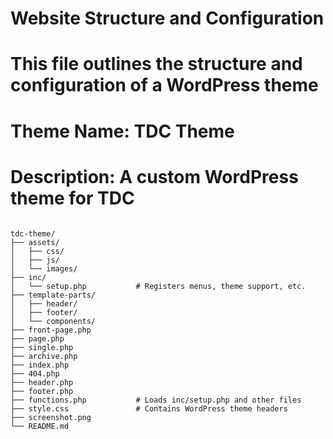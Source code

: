 # Website Structure and Configuration
# This file outlines the structure and configuration of a WordPress theme
# Theme Name: TDC Theme
# Description: A custom WordPress theme for TDC

```pgsql

tdc-theme/
├── assets/
│   ├── css/
│   ├── js/
│   └── images/
├── inc/
│   └── setup.php           # Registers menus, theme support, etc.
├── template-parts/
│   ├── header/
│   ├── footer/
│   └── components/
├── front-page.php
├── page.php
├── single.php
├── archive.php
├── index.php
├── 404.php
├── header.php
├── footer.php
├── functions.php           # Loads inc/setup.php and other files
├── style.css               # Contains WordPress theme headers
├── screenshot.png
└── README.md
```
